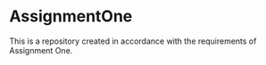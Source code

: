 # AssignmentOne
This is a repository created in accordance with the requirements of Assignment One.
